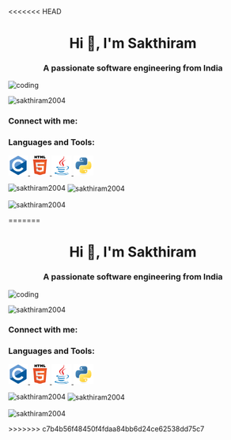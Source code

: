 <<<<<<< HEAD
<h1 align="center">Hi 👋, I'm Sakthiram</h1>
<h3 align="center">A passionate software engineering from India</h3>
<img ali="right" alt="coding" width="400" src="https://www.bing.com/images/search?view=detailV2&ccid=zdaSpxoP&id=1F5FD2277B3602C80E18360F10DFCEB592210C76&thid=OIP.zdaSpxoPHv8DaosKuhtu5wHaGE&mediaurl=https%3a%2f%2fstatic.vecteezy.com%2fsystem%2fresources%2fpreviews%2f000%2f518%2f208%2foriginal%2fman-working-with-computer-bright-colorful-vector-illustration.jpg&exph=4097&expw=5000&q=Cartoon+of+People+Working+On+Computer&simid=608023161829419536&FORM=IRPRST&ck=861DEA91D32DFB907B756D3441E2BB9C&selectedIndex=2&ajaxhist=0&ajaxserp=0"/></p>
<p align="left"> <img src="https://komarev.com/ghpvc/?username=sakthiram2004&label=Profile%20views&color=0e75b6&style=flat" alt="sakthiram2004" /> </p>

<h3 align="left">Connect with me:</h3>
<p align="left">
</p>

<h3 align="left">Languages and Tools:</h3>
<p align="left"> <a href="https://www.cprogramming.com/" target="_blank" rel="noreferrer"> <img src="https://raw.githubusercontent.com/devicons/devicon/master/icons/c/c-original.svg" alt="c" width="40" height="40"/> </a> <a href="https://www.w3.org/html/" target="_blank" rel="noreferrer"> <img src="https://raw.githubusercontent.com/devicons/devicon/master/icons/html5/html5-original-wordmark.svg" alt="html5" width="40" height="40"/> </a> <a href="https://www.java.com" target="_blank" rel="noreferrer"> <img src="https://raw.githubusercontent.com/devicons/devicon/master/icons/java/java-original.svg" alt="java" width="40" height="40"/> </a> <a href="https://www.python.org" target="_blank" rel="noreferrer"> <img src="https://raw.githubusercontent.com/devicons/devicon/master/icons/python/python-original.svg" alt="python" width="40" height="40"/> </a> </p>

<p><img align="left" src="https://github-readme-stats.vercel.app/api/top-langs?username=sakthiram2004&show_icons=true&locale=en&layout=compact" alt="sakthiram2004" /></p>

<p>&nbsp;<img align="center" src="https://github-readme-stats.vercel.app/api?username=sakthiram2004&show_icons=true&locale=en" alt="sakthiram2004" /></p>

<p><img align="center" src="https://github-readme-streak-stats.herokuapp.com/?user=sakthiram2004&" alt="sakthiram2004" /></p>
=======
<h1 align="center">Hi 👋, I'm Sakthiram</h1>
<h3 align="center">A passionate software engineering from India</h3>
<img ali="right" alt="coding" width="400" src="https://www.bing.com/images/search?view=detailV2&ccid=zdaSpxoP&id=1F5FD2277B3602C80E18360F10DFCEB592210C76&thid=OIP.zdaSpxoPHv8DaosKuhtu5wHaGE&mediaurl=https%3a%2f%2fstatic.vecteezy.com%2fsystem%2fresources%2fpreviews%2f000%2f518%2f208%2foriginal%2fman-working-with-computer-bright-colorful-vector-illustration.jpg&exph=4097&expw=5000&q=Cartoon+of+People+Working+On+Computer&simid=608023161829419536&FORM=IRPRST&ck=861DEA91D32DFB907B756D3441E2BB9C&selectedIndex=2&ajaxhist=0&ajaxserp=0"/></p>
<p align="left"> <img src="https://komarev.com/ghpvc/?username=sakthiram2004&label=Profile%20views&color=0e75b6&style=flat" alt="sakthiram2004" /> </p>

<h3 align="left">Connect with me:</h3>
<p align="left">
</p>

<h3 align="left">Languages and Tools:</h3>
<p align="left"> <a href="https://www.cprogramming.com/" target="_blank" rel="noreferrer"> <img src="https://raw.githubusercontent.com/devicons/devicon/master/icons/c/c-original.svg" alt="c" width="40" height="40"/> </a> <a href="https://www.w3.org/html/" target="_blank" rel="noreferrer"> <img src="https://raw.githubusercontent.com/devicons/devicon/master/icons/html5/html5-original-wordmark.svg" alt="html5" width="40" height="40"/> </a> <a href="https://www.java.com" target="_blank" rel="noreferrer"> <img src="https://raw.githubusercontent.com/devicons/devicon/master/icons/java/java-original.svg" alt="java" width="40" height="40"/> </a> <a href="https://www.python.org" target="_blank" rel="noreferrer"> <img src="https://raw.githubusercontent.com/devicons/devicon/master/icons/python/python-original.svg" alt="python" width="40" height="40"/> </a> </p>

<p><img align="left" src="https://github-readme-stats.vercel.app/api/top-langs?username=sakthiram2004&show_icons=true&locale=en&layout=compact" alt="sakthiram2004" /></p>

<p>&nbsp;<img align="center" src="https://github-readme-stats.vercel.app/api?username=sakthiram2004&show_icons=true&locale=en" alt="sakthiram2004" /></p>

<p><img align="center" src="https://github-readme-streak-stats.herokuapp.com/?user=sakthiram2004&" alt="sakthiram2004" /></p>
>>>>>>> c7b4b56f48450f4fdaa84bb6d24ce62538dd75c7
